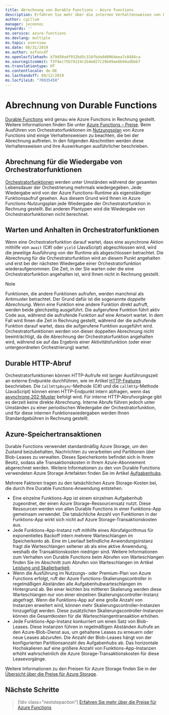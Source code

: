 ```yaml
---
title: Abrechnung von Durable Functions – Azure Functions
description: Erfahren Sie mehr über die internen Verhaltensweisen von Durable Functions und wie sich diese auf die Abrechnung für Azure Functions auswirken.
author: cgillum
manager: jeconnoc
keywords: ''
ms.service: azure-functions
ms.devlang: multiple
ms.topic: overview
ms.date: 08/31/2019
ms.author: azfuncdf
ms.openlocfilehash: b79d50adf932bd5c316fbda9d0964eea7c0484ca
ms.sourcegitcommit: f3f4ec75b74124c2b4e827c29b49ae6b94adbbb7
ms.translationtype: HT
ms.contentlocale: de-DE
ms.lasthandoff: 09/12/2019
ms.locfileid: "70935458"
---
```

# <a name="durable-functions-billing"></a>Abrechnung von Durable Functions

[Durable Functions](durable-functions-overview.md) wird genau wie Azure Functions in Rechnung gestellt. Weitere Informationen finden Sie unter [Azure Functions – Preise](https://azure.microsoft.com/pricing/details/functions/). Beim Ausführen von Orchestratorfunktionen im [Nutzungsplan](../functions-scale.md#consumption-plan) von Azure Functions sind einige Verhaltensweisen zu beachten, die bei der Abrechnung auftreten. In den folgenden Abschnitten werden diese Verhaltensweisen und ihre Auswirkungen ausführlicher beschrieben.

## <a name="orchestrator-function-replay-billing"></a>Abrechnung für die Wiedergabe von Orchestratorfunktionen

[Orchestratorfunktionen](durable-functions-orchestrations.md) werden unter Umständen während der gesamten Lebensdauer der Orchestrierung mehrmals wiedergegeben. Jede Wiedergabe wird von der Azure Functions-Runtime als eigenständiger Funktionsaufruf gesehen. Aus diesem Grund wird Ihnen im Azure Functions-Nutzungsplan jede Wiedergabe der Orchestratorfunktion in Rechnung gestellt. Bei anderen Plantypen wird die Wiedergabe von Orchestratorfunktionen nicht berechnet.

## <a name="awaiting-and-yielding-in-orchestrator-functions"></a>Warten und Anhalten in Orchestratorfunktionen

Wenn eine Orchestratorfunktion darauf wartet, dass eine asynchrone Aktion mithilfe von `await` (C#) oder `yield` (JavaScript) abgeschlossen wird, wird die jeweilige Ausführung von der Runtime als abgeschlossen betrachtet. Die Abrechnung für die Orchestratorfunktion wird an diesem Punkt angehalten und erst bei der nächsten Wiedergabe einer Orchestratorfunktion wiederaufgenommen. Die Zeit, in der Sie warten oder die eine Orchestratorfunktion angehalten ist, wird Ihnen nicht in Rechnung gestellt.

> [!NOTE]
> Funktionen, die andere Funktionen aufrufen, werden manchmal als Antimuster betrachtet. Der Grund dafür ist die sogenannte _doppelte Abrechnung_. Wenn eine Funktion eine andere Funktion direkt aufruft, werden beide gleichzeitig ausgeführt. Die aufgerufene Funktion führt aktiv Code aus, während die aufrufende Funktion auf eine Antwort wartet. In dem Fall wird Ihnen die Zeit in Rechnung gestellt, während der die aufrufende Funktion darauf wartet, dass die aufgerufene Funktion ausgeführt wird. Orchestratorfunktionen werden von dieser doppelten Abrechnung nicht beeinträchtigt, da die Abrechnung der Orchestratorfunktion angehalten wird, während sie auf das Ergebnis einer Aktivitätsfunktion (oder einer untergeordneten Orchestrierung) wartet.

## <a name="durable-http-polling"></a>Durable HTTP-Abruf

Orchestratorfunktionen können HTTP-Aufrufe mit langer Ausführungszeit an externe Endpunkte durchführen, wie im Artikel [HTTP-Features](durable-functions-http-features.md) beschrieben. Die `CallHttpAsync`-Methode (C#) und die `callHttp`-Methode (JavaScript) können einen HTTP-Endpunkt intern abfragen, wenn das [asynchrone 202-Muster](durable-functions-http-features.md#http-202-handling) befolgt wird. Für interne HTTP-Abrufvorgänge gibt es derzeit keine direkte Abrechnung. Interne Abrufe führen jedoch unter Umständen zu einer periodischen Wiedergabe der Orchestratorfunktion, und für diese internen Funktionswiedergaben werden Ihnen Standardgebühren in Rechnung gestellt.

## <a name="azure-storage-transactions"></a>Azure-Speichertransaktionen

Durable Functions verwendet standardmäßig Azure Storage, um den Zustand beizubehalten, Nachrichten zu verarbeiten und Partitionen über Blob-Leases zu verwalten. Dieses Speicherkonto befindet sich in Ihrem Besitz, sodass alle Transaktionskosten in Ihrem Azure-Abonnement abgerechnet werden. Weitere Informationen zu den von Durable Functions verwendeten Azure Storage Artefakten finden Sie im Artikel [Aufgabenhubs](durable-functions-task-hubs.md).

Mehrere Faktoren tragen zu den tatsächlichen Azure Storage-Kosten bei, die durch Ihre Durable Functions-Anwendung entstehen.

* Eine einzelne Funktions-App ist einem einzelnen Aufgabenhub zugeordnet, der einen Azure Storage-Ressourcensatz nutzt. Diese Ressourcen werden von allen Durable Functions in einer Funktions-App gemeinsam verwendet. Die tatsächliche Anzahl von Funktionen in der Funktions-App wirkt sich nicht auf Azure Storage-Transaktionskosten aus.
* Jede Funktions-App-Instanz ruft mithilfe eines Abrufalgorithmus für exponentielles Backoff intern mehrere Warteschlangen im Speicherkonto ab. Eine im Leerlauf befindliche Anwendungsinstanz fragt die Warteschlangen seltener ab als eine aktive Anwendung, weshalb die Transaktionskosten niedriger sind. Weitere Informationen zum Verhalten von Durable Functions beim Abrufen von Warteschlangen finden Sie im Abschnitt zum Abrufen von Warteschlangen im Artikel [Leistung und Skalierbarkeit](durable-functions-perf-and-scale.md#queue-polling).
* Wenn die Ausführung im Nutzungs- oder Premium-Plan von Azure Functions erfolgt, ruft der Azure Functions-Skalierungscontroller in regelmäßigen Abständen alle Aufgabenhubwarteschlangen im Hintergrund ab. Bei einer leichten bis mittleren Skalierung werden diese Warteschlangen nur von einer einzelnen Skalierungscontroller-Instanz abgefragt. Wenn die Funktions-App auf eine große Anzahl von Instanzen erweitert wird, können mehr Skalierungscontroller-Instanzen hinzugefügt werden. Diese zusätzlichen Skalierungscontroller-Instanzen können die Gesamtkosten für die Warteschlangentransaktion erhöhen.
* Jede Funktions-App-Instanz konkurriert um einen Satz von Blob-Leases. Diese Instanzen führen in regelmäßigen Abständen Aufrufe an den Azure-Blob-Dienst aus, um gehaltene Leases zu erneuern oder neue Leases abzurufen. Die Anzahl der Blob-Leases hängt von der konfigurierten Partitionsanzahl des Aufgabenhubs ab. Das horizontale Hochskalieren auf eine größere Anzahl von Funktions-App-Instanzen erhöht wahrscheinlich die Azure Storage-Transaktionskosten für diese Leasevorgänge.

Weitere Informationen zu den Preisen für Azure Storage finden Sie in der [Übersicht über die Preise für Azure Storage](https://azure.microsoft.com/pricing/details/storage/).

## <a name="next-steps"></a>Nächste Schritte

> [!div class="nextstepaction"]
> [Erfahren Sie mehr über die Preise für Azure Functions](https://azure.microsoft.com/pricing/details/functions/)
